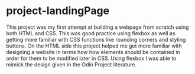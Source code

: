 # project-landingPage

This project was my first attempt at building a webpage from scratch using both HTML and CSS.
This was good practice using flexbox as well as getting more familiar with CSS functions like rounding corners and styling buttons. On the HTML side this project helped me get more familiar with designing a website in terms how how elements should be contained in order for them to be modified later in CSS. Using flexbox I was able to mimick the design given in the Odin Project literature. 
